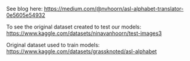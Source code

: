 See blog here: https://medium.com/@nvhoorn/asl-alphabet-translator-0e5605e54932

To see the original dataset created to test our models: https://www.kaggle.com/datasets/ninavanhoorn/test-images3

Original dataset used to train models: https://www.kaggle.com/datasets/grassknoted/asl-alphabet
